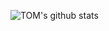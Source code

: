 ![TOM's github stats](https://github-readme-stats.vercel.app/api?username=TOMJACKMAN&count_private=true&show_icons=true&theme=light)
